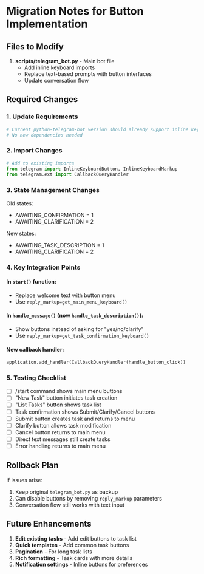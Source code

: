 # Migration Notes for Button Implementation

## Files to Modify

1. **scripts/telegram_bot.py** - Main bot file
   - Add inline keyboard imports
   - Replace text-based prompts with button interfaces
   - Update conversation flow

## Required Changes

### 1. Update Requirements
```bash
# Current python-telegram-bot version should already support inline keyboards
# No new dependencies needed
```

### 2. Import Changes
```python
# Add to existing imports
from telegram import InlineKeyboardButton, InlineKeyboardMarkup
from telegram.ext import CallbackQueryHandler
```

### 3. State Management Changes

Old states:
- AWAITING_CONFIRMATION = 1
- AWAITING_CLARIFICATION = 2

New states:
- AWAITING_TASK_DESCRIPTION = 1
- AWAITING_CLARIFICATION = 2

### 4. Key Integration Points

#### In `start()` function:
- Replace welcome text with button menu
- Use `reply_markup=get_main_menu_keyboard()`

#### In `handle_message()` (now `handle_task_description()`):
- Show buttons instead of asking for "yes/no/clarify"
- Use `reply_markup=get_task_confirmation_keyboard()`

#### New callback handler:
```python
application.add_handler(CallbackQueryHandler(handle_button_click))
```

### 5. Testing Checklist

- [ ] /start command shows main menu buttons
- [ ] "New Task" button initiates task creation
- [ ] "List Tasks" button shows task list
- [ ] Task confirmation shows Submit/Clarify/Cancel buttons
- [ ] Submit button creates task and returns to menu
- [ ] Clarify button allows task modification
- [ ] Cancel button returns to main menu
- [ ] Direct text messages still create tasks
- [ ] Error handling returns to main menu

## Rollback Plan

If issues arise:
1. Keep original `telegram_bot.py` as backup
2. Can disable buttons by removing `reply_markup` parameters
3. Conversation flow still works with text input

## Future Enhancements

1. **Edit existing tasks** - Add edit buttons to task list
2. **Quick templates** - Add common task buttons
3. **Pagination** - For long task lists
4. **Rich formatting** - Task cards with more details
5. **Notification settings** - Inline buttons for preferences